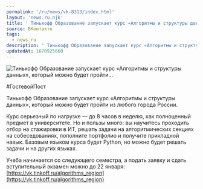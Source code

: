 ```yaml
---
permalink: '/ru/news/vk-8313/index.html'
layout: 'news.ru.njk'
title: ' Тинькофф Образование запускает курс «Алгоритмы и структуры данных», который можно будет пройти…'
source: ВКонтакте
tags:
  - news_ru
description: ' Тинькофф Образование запускает курс «Алгоритмы и структуры данных», который можно будет пройти…'
updatedAt: 1670925660
---
```

![ Тинькофф Образование запускает курс «Алгоритмы и структуры данных», который можно будет пройти…](https://sun1-86.userapi.com/impg/SOmnXSC_oEl6bnwuplNci8Epw5fsZ7nL9q-1SQ/QWt5iRZt4FY.jpg?size=864x1080&quality=96&sign=a86d13b8a9d5e817d8907f42561a5c7b&c_uniq_tag=PlRS73LV8ikRddxjrSZWdAvXkKZo3URJjzvtRrZqeOg&type=album)

#ГостевойПост

Тинькофф Образование запускает курс «Алгоритмы и структуры данных», который можно будет пройти из любого города России.

Курс серьезный по нагрузке — до 8 часов в неделю, как полноценный предмет в университете. Но и пользы много: вы научитесь проходить отбор на стажировки в ИТ, решать задачи на алгоритмических секциях на собеседованиях, пополните портфолио и получите прикладной навык. Базовым языком курса будет Python, но можно будет решать задачи и на других языках.

Учеба начинается со следующего семестра, а подать заявку и сдать вступительный экзамен можно до 22 января: [https://vk.tinkoff.ru/algorithms_region](https://vk.tinkoff.ru/algorithms_region)
